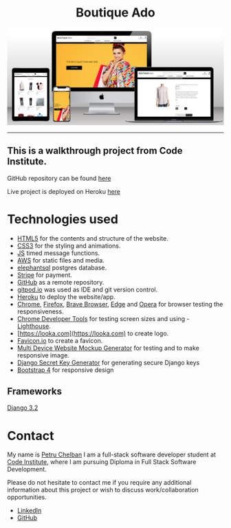 <h1 align="center">Boutique Ado</h1>

<a href="https://boutique-ado-proj.herokuapp.com/" target="_blank" rel="noopener" alt="Boutique Ado, click here to open the website"><img src="media/responsive.jpg" alt="Boutique Ado" max-height="650px" max-width="1300px"></a>
<hr>

## This is a walkthrough project from Code Institute.

GitHub repository can be found 
<a href="https://github.com/petrugio/boutique_ado_v1" target="_blank" rel="noopener">here</a>

Live project is deployed on Heroku
<a href="https://boutique-ado-proj.herokuapp.com/" target="_blank" rel="noopener">here</a>


# Technologies used
- [HTML5](https://en.wikipedia.org/wiki/HTML5) for the contents and structure of the website.
- [CSS3](https://en.wikipedia.org/wiki/CSS) for the styling and animations.
- [JS](https://developer.mozilla.org/en-US/docs/Web/JavaScript) timed message functions.
- [AWS](https://aws.amazon.com/) for static files and media.
- [elephantsql](elephantsql.com) postgres database.
- [Stripe](https://stripe.com) for payment.
- [GitHub](https://github.com/) as a remote repository.
- [gitpod.io](https://www.gitpod.io) was used as IDE and  git version control.
- [Heroku](https://www.heroku.com/) to deploy the website/app.
- [Chrome](https://www.google.com/intl/en_ie/chrome/),  [Firefox](https://www.mozilla.org/en-US/firefox/new/),
[Brave Browser](https://brave.com/),
[Edge](https://www.microsoft.com/en-us/edge) and [Opera](https://www.opera.com/) for browser testing the responsiveness.
- [Chrome Developer Tools](https://developer.chrome.com/docs/devtools/) for testing screen sizes and using - [Lighthouse](https://developers.google.com/web/tools/lighthouse).
- [https://looka.com](https://looka.com) to create logo.
- [Favicon.io](https://favicon.io/favicon-generator/) to create a favicon.
- [Multi Device Website Mockup Generator](https://techsini.com/multi-mockup/index.php) for testing and to make responsive image.
- [Django Secret Key Generator](https://djecrety.ir/) for generating secure Django keys
- [Bootstrap 4](https://getbootstrap.com/docs/4.0/getting-started/introduction/) for responsive design


## Frameworks
[Django 3.2](https://docs.djangoproject.com/en/3.2/contents/) 


# Contact

My name is [Petru Chelban](https://github.com/petrugio) I am a full-stack software developer student at [Code Institute](https://codeinstitute.net/ie/), where I am pursuing Diploma in Full Stack Software Development.

Please do not hesitate to contact me if you require any additional information about this project or wish to discuss work/collaboration opportunities.

- [LinkedIn](https://www.linkedin.com/in/petruchelban/)
- [GitHub](https://github.com/petrugio)

